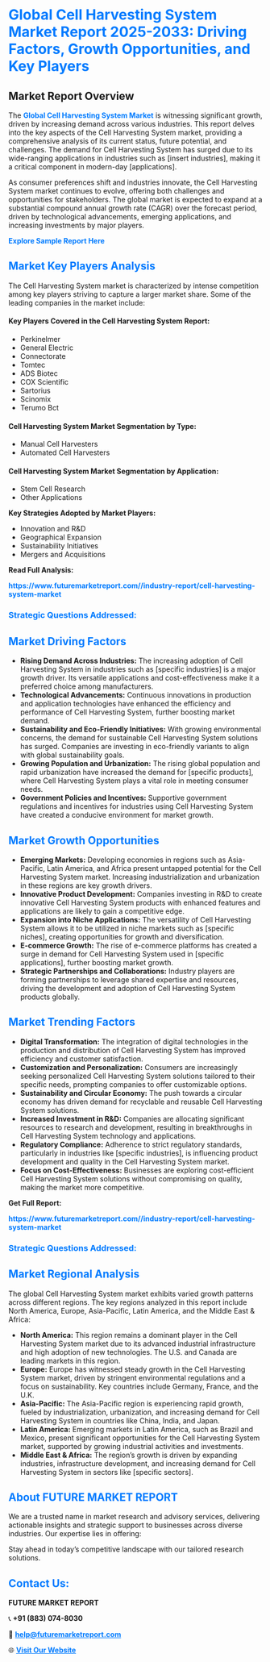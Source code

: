 <h1 style="color: #007BFF;">Global Cell Harvesting System Market Report 2025-2033: Driving Factors, Growth Opportunities, and Key Players</h1>

<section id="overview">
<h2>Market Report Overview</h2>
<p>The <a href="https://www.futuremarketreport.com//industry-report/cell-harvesting-system-market" style="color: #007BFF; text-decoration: none;"><strong>Global Cell Harvesting System Market</strong></a> is witnessing significant growth, driven by increasing demand across various industries. This report delves into the key aspects of the Cell Harvesting System market, providing a comprehensive analysis of its current status, future potential, and challenges. The demand for Cell Harvesting System has surged due to its wide-ranging applications in industries such as [insert industries], making it a critical component in modern-day [applications].</p>
<p>As consumer preferences shift and industries innovate, the Cell Harvesting System market continues to evolve, offering both challenges and opportunities for stakeholders. The global market is expected to expand at a substantial compound annual growth rate (CAGR) over the forecast period, driven by technological advancements, emerging applications, and increasing investments by major players.</p>
</section>

<section id="overview">
<p><a href="https://www.futuremarketreport.com//request-sample/reportId=77158" style="color: #007BFF; text-decoration: none;"><strong>Explore Sample Report Here</strong></a></p>
</section>

<section id="key-players">
<h2 style="color: #007BFF;">Market Key Players Analysis</h2>
<p>The Cell Harvesting System market is characterized by intense competition among key players striving to capture a larger market share. Some of the leading companies in the market include:</p>
<h4>Key Players Covered in the Cell Harvesting System Report:</h4>
<ul><li>Perkinelmer</li><li>General Electric</li><li>Connectorate</li><li>Tomtec</li><li>ADS Biotec</li><li>COX Scientific</li><li>Sartorius</li><li>Scinomix</li><li>Terumo Bct</li></ul>
<h4>Cell Harvesting System Market Segmentation by Type:</h4>
<ul><li>Manual Cell Harvesters</li><li>Automated Cell Harvesters</li></ul>

<h4>Cell Harvesting System Market Segmentation by Application:</h4>
<ul><li>Stem Cell Research</li><li>Other Applications</li></ul>
<p><strong>Key Strategies Adopted by Market Players:</strong></p>
<ul>
<li>Innovation and R&D</li>
<li>Geographical Expansion</li>
<li>Sustainability Initiatives</li>
<li>Mergers and Acquisitions</li>
</ul>
</section>

<section>
<p><strong>Read Full Analysis: </strong></p><a href="https://www.futuremarketreport.com//industry-report/cell-harvesting-system-market" style="color: #007BFF; text-decoration: none;"><strong>https://www.futuremarketreport.com//industry-report/cell-harvesting-system-market</strong></a>
<h3 style="color: #007BFF;">Strategic Questions Addressed:</h3>
</section>

<section id="driving-factors">
<h2 style="color: #007BFF;">Market Driving Factors</h2>
<ul>
<li><strong>Rising Demand Across Industries:</strong> The increasing adoption of Cell Harvesting System in industries such as [specific industries] is a major growth driver. Its versatile applications and cost-effectiveness make it a preferred choice among manufacturers.</li>
<li><strong>Technological Advancements:</strong> Continuous innovations in production and application technologies have enhanced the efficiency and performance of Cell Harvesting System, further boosting market demand.</li>
<li><strong>Sustainability and Eco-Friendly Initiatives:</strong> With growing environmental concerns, the demand for sustainable Cell Harvesting System solutions has surged. Companies are investing in eco-friendly variants to align with global sustainability goals.</li>
<li><strong>Growing Population and Urbanization:</strong> The rising global population and rapid urbanization have increased the demand for [specific products], where Cell Harvesting System plays a vital role in meeting consumer needs.</li>
<li><strong>Government Policies and Incentives:</strong> Supportive government regulations and incentives for industries using Cell Harvesting System have created a conducive environment for market growth.</li>
</ul>
</section>

<section id="growth-opportunities">
<h2 style="color: #007BFF;">Market Growth Opportunities</h2>
<ul>
<li><strong>Emerging Markets:</strong> Developing economies in regions such as Asia-Pacific, Latin America, and Africa present untapped potential for the Cell Harvesting System market. Increasing industrialization and urbanization in these regions are key growth drivers.</li>
<li><strong>Innovative Product Development:</strong> Companies investing in R&D to create innovative Cell Harvesting System products with enhanced features and applications are likely to gain a competitive edge.</li>
<li><strong>Expansion into Niche Applications:</strong> The versatility of Cell Harvesting System allows it to be utilized in niche markets such as [specific niches], creating opportunities for growth and diversification.</li>
<li><strong>E-commerce Growth:</strong> The rise of e-commerce platforms has created a surge in demand for Cell Harvesting System used in [specific applications], further boosting market growth.</li>
<li><strong>Strategic Partnerships and Collaborations:</strong> Industry players are forming partnerships to leverage shared expertise and resources, driving the development and adoption of Cell Harvesting System products globally.</li>
</ul>
</section>

<section id="trending-factors">
<h2 style="color: #007BFF;">Market Trending Factors</h2>
<ul>
<li><strong>Digital Transformation:</strong> The integration of digital technologies in the production and distribution of Cell Harvesting System has improved efficiency and customer satisfaction.</li>
<li><strong>Customization and Personalization:</strong> Consumers are increasingly seeking personalized Cell Harvesting System solutions tailored to their specific needs, prompting companies to offer customizable options.</li>
<li><strong>Sustainability and Circular Economy:</strong> The push towards a circular economy has driven demand for recyclable and reusable Cell Harvesting System solutions.</li>
<li><strong>Increased Investment in R&D:</strong> Companies are allocating significant resources to research and development, resulting in breakthroughs in Cell Harvesting System technology and applications.</li>
<li><strong>Regulatory Compliance:</strong> Adherence to strict regulatory standards, particularly in industries like [specific industries], is influencing product development and quality in the Cell Harvesting System market.</li>
<li><strong>Focus on Cost-Effectiveness:</strong> Businesses are exploring cost-efficient Cell Harvesting System solutions without compromising on quality, making the market more competitive.</li>
</ul>
</section>

<section>
<p><strong>Get Full Report: </strong></p><a href="https://www.futuremarketreport.com//industry-report/cell-harvesting-system-market" style="color: #007BFF; text-decoration: none;"><strong>https://www.futuremarketreport.com//industry-report/cell-harvesting-system-market</strong></a>
<h3 style="color: #007BFF;">Strategic Questions Addressed:</h3>
</section>


<section id="regional-analysis">
<h2 style="color: #007BFF;">Market Regional Analysis</h2>
<p>The global Cell Harvesting System market exhibits varied growth patterns across different regions. The key regions analyzed in this report include North America, Europe, Asia-Pacific, Latin America, and the Middle East & Africa:</p>
<ul>
<li><strong>North America:</strong> This region remains a dominant player in the Cell Harvesting System market due to its advanced industrial infrastructure and high adoption of new technologies. The U.S. and Canada are leading markets in this region.</li>
<li><strong>Europe:</strong> Europe has witnessed steady growth in the Cell Harvesting System market, driven by stringent environmental regulations and a focus on sustainability. Key countries include Germany, France, and the U.K.</li>
<li><strong>Asia-Pacific:</strong> The Asia-Pacific region is experiencing rapid growth, fueled by industrialization, urbanization, and increasing demand for Cell Harvesting System in countries like China, India, and Japan.</li>
<li><strong>Latin America:</strong> Emerging markets in Latin America, such as Brazil and Mexico, present significant opportunities for the Cell Harvesting System market, supported by growing industrial activities and investments.</li>
<li><strong>Middle East & Africa:</strong> The region’s growth is driven by expanding industries, infrastructure development, and increasing demand for Cell Harvesting System in sectors like [specific sectors].</li>
</ul>
</section>

<footer>
<h2 style="color: #007BFF;">About FUTURE MARKET REPORT</h2>
<p>We are a trusted name in market research and advisory services, delivering actionable insights and strategic support to businesses across diverse industries. Our expertise lies in offering:</p>

<p>Stay ahead in today’s competitive landscape with our tailored research solutions.</p>

<h2 style="color: #007BFF;">Contact Us:</h2>
<p><strong>FUTURE MARKET REPORT</strong></p>
<p>📞 <strong>+91 (883) 074-8030</strong></p>
<p>📧 <strong><a href="mailto:help@futuremarketreport.com" style="color: #007BFF;">help@futuremarketreport.com</a></strong></p>
<p>🌐 <strong><a href="https://www.futuremarketreport.com/" style="color: #007BFF;">Visit Our Website</a></strong></p>
</footer>